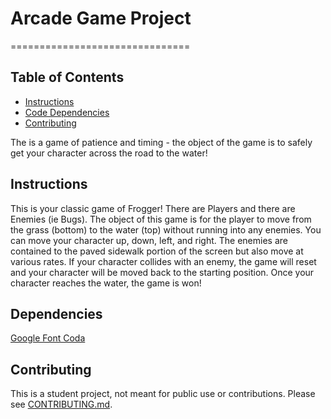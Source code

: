# Arcade Game Project
===============================

## Table of Contents

* [Instructions](#instructions)
* [Code Dependencies](#dependencies)
* [Contributing](#contributing)

The is a game of patience and timing - the object of the game is to safely get your character across the road to the water!

## Instructions

This is your classic game of Frogger! There are Players and there are Enemies (ie Bugs). The object of this game is for the player to move from the grass (bottom) to the water (top) without running into any enemies. 
You can move your character up, down, left, and right. The enemies are contained to the paved sidewalk portion of the screen but also move at various rates.
If your character collides with an enemy, the game will reset and your character will be moved back to the starting position. Once your character reaches the water, the game is won!

## Dependencies

[Google Font Coda](https://fonts.googleapis.com/css?family=Coda)


## Contributing

This is a student project, not meant for public use or contributions.
Please see [CONTRIBUTING.md](CONTRIBUTING.md).
